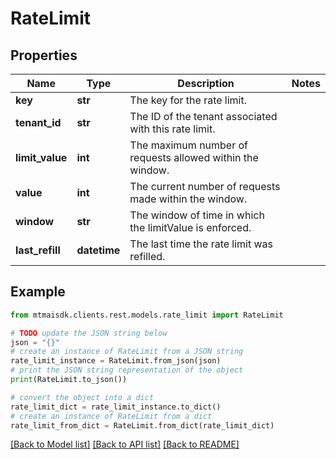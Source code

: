 # RateLimit


## Properties

Name | Type | Description | Notes
------------ | ------------- | ------------- | -------------
**key** | **str** | The key for the rate limit. | 
**tenant_id** | **str** | The ID of the tenant associated with this rate limit. | 
**limit_value** | **int** | The maximum number of requests allowed within the window. | 
**value** | **int** | The current number of requests made within the window. | 
**window** | **str** | The window of time in which the limitValue is enforced. | 
**last_refill** | **datetime** | The last time the rate limit was refilled. | 

## Example

```python
from mtmaisdk.clients.rest.models.rate_limit import RateLimit

# TODO update the JSON string below
json = "{}"
# create an instance of RateLimit from a JSON string
rate_limit_instance = RateLimit.from_json(json)
# print the JSON string representation of the object
print(RateLimit.to_json())

# convert the object into a dict
rate_limit_dict = rate_limit_instance.to_dict()
# create an instance of RateLimit from a dict
rate_limit_from_dict = RateLimit.from_dict(rate_limit_dict)
```
[[Back to Model list]](../README.md#documentation-for-models) [[Back to API list]](../README.md#documentation-for-api-endpoints) [[Back to README]](../README.md)


